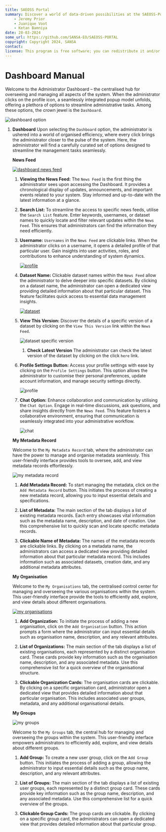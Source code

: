 ```yaml
---
title: SAEOSS Portal
summary: Discover a world of data-driven possibilities at the SAEOSS-Portal, where information converges to empower data sharing and decision-making.
    - Jeremy Prior
    - Juanique Voot
    - Ketan Bamniya
date: 28-03-2024
some_url: https://github.com/SANSA-EO/SAEOSS-PORTAL
copyright: Copyright 2024, SANSA
contact:
license: This program is free software; you can redistribute it and/or modify it under the terms of the GNU Affero General Public License as published by the Free Software Foundation; either version 3 of the License, or (at your option) any later version.
---
```


# Dashboard Manual

Welcome to the Administrator Dashboard – the centralised hub for overseeing and managing all aspects of the system. When the administrator clicks on the profile icon, a seamlessly integrated popup model unfolds, offering a plethora of options to streamline administrative tasks. Among these options, the crown jewel is the `Dashboard`.

![dashboard option](./img/dashboard-2.png)

1. **Dashboard** Upon selecting the `Dashboard` option, the administrator is ushered into a world of organised efficiency, where every click brings the administrator closer to the pulse of the system. Here, the administrator will find a carefully curated set of options designed to streamline the management tasks seamlessly.

    **News Feed**

    [![dashboard news feed](./img/dashboard-1.png)](./img/dashboard-1.png)

    1. **Viewing the News Feed:** The `News Feed` is the first thing the administrator sees upon accessing the Dashboard. It provides a chronological display of updates, announcements, and important events related to your system. Stay informed and up-to-date with the latest information at a glance.

    2. **Search List:** To streamline the access to specific news feeds, utilise the `Search List` feature. Enter keywords, usernames, or dataset names to quickly locate and filter relevant updates within the `News Feed`. This ensures that administrators can find the information they need efficiently.

    3. **Username:** `Usernames` in the `News Feed` are clickable links. When the administrator clicks on a username, it opens a detailed profile of that particular user. Gain insights into user activities, roles, and contributions to enhance understanding of system dynamics.

        [![profile](./img/dashboard-3.png)](./img/dashboard-3.png)

    4. **Dataset Name:** Clickable dataset names within the `News Feed` allow the administrator to delve deeper into specific datasets. By clicking on a dataset name, the administrator can open a dedicated view providing detailed information about that particular dataset. This feature facilitates quick access to essential data management insights.

        [![dataset](./img/dashboard-4.png)](./img/dashboard-4.png)


    5. **View This Version:** Discover the details of a specific version of a dataset by clicking on the `View This Version` link within the `News Feed`.

        ![dataset specific version](./img/dashboard-5.png)

        1. **Check Latest Version** The administrator can check the latest version of the dataset by clicking on the click `here` link.

    6. **Profile Settings Button:** Access your profile settings with ease by clicking on the `Profile Settings` button. This option allows the administrator to customise their personal preferences, update account information, and manage security settings directly.

        ![profile](./img/dashboard-7.png)
    
    7. **Chat Option:** Enhance collaboration and communication by utilising the `Chat Option`. Engage in real-time discussions, ask questions, and share insights directly from the `News Feed`. This feature fosters a collaborative environment, ensuring that communication is seamlessly integrated into your administrative workflow.

        ![chat](./img/dashboard-6.png)

    **My Metadata Record**

    Welcome to the `My Metadata Record` tab, where the administrator can have the power to manage and organise metadata seamlessly. This user-friendly interface provides tools to oversee, add, and view metadata records effortlessly.

    ![my metadata record](./img/dashboard-8.png)

    1. **Add Metadata Record:** To start managing the metadata, click on the `Add Metadata Record` button. This initiates the process of creating a new metadata record, allowing you to input essential details and specifications.

    2. **List of Metadata:** The main section of the tab displays a list of existing metadata records. Each entry showcases vital information such as the metadata name, description, and date of creation. Use this comprehensive list to quickly scan and locate specific metadata records.

    3. **Clickable Name of Metadata:** The names of the metadata records are clickable links. By clicking on a metadata name, the administrators can access a dedicated view providing detailed information about that particular metadata record. This includes information such as associated datasets, creation date, and any additional metadata attributes.

    **My Organisation**

    Welcome to the `My Organisations` tab, the centralised control center for managing and overseeing the various organisations within the system. This user-friendly interface provide the tools to efficiently add, explore, and view details about different organisations.

    [![my organisations](./img/dashboard-9.png)](./img/dashboard-9.png)

    1. **Add Organization:** To initiate the process of adding a new organisation, click on the `Add Organisation` button. This action prompts a form where the administrator can input essential details such as organisation name, description, and any relevant attributes.

    2. **List of Organizations:** The main section of the tab displays a list of existing organisations, each represented by a distinct organisation card. These cards provide key information such as the organisation name, description, and any associated metadata. Use this comprehensive list for a quick overview of the organisational structure.

    3. **Clickable Organization Cards:** The organisation cards are clickable. By clicking on a specific organisation card, administrator open a dedicated view that provides detailed information about that particular organisation. This includes associated user groups, metadata, and any additional organisational details.

    **My Groups**
    
    ![my groups](./img/dashboard-10.png)

    Welcome to the `My Groups` tab, the central hub for managing and overseeing the groups within the system. This user-friendly interface empowers administrators to efficiently add, explore, and view details about different groups.

    1. **Add Group:** To create a new user group, click on the `Add Group` button. This initiates the process of adding a group, allowing the administrator to input essential details such as the group name, description, and any relevant attributes.

    2. **List of Groups:** The main section of the tab displays a list of existing user groups, each represented by a distinct group card. These cards provide key information such as the group name, description, and any associated metadata. Use this comprehensive list for a quick overview of the groups.

    3. **Clickable Group Cards:** The group cards are clickable. By clicking on a specific group card, the administrators can open a dedicated view that provides detailed information about that particular group.
